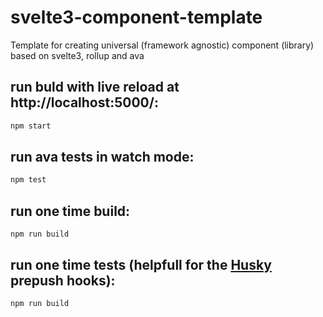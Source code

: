 # svelte3-component-template
Template for creating universal (framework agnostic) component (library) based on svelte3, rollup and ava

## run buld with live reload at http://localhost:5000/:
```js
npm start
```

## run ava tests in watch mode:
```js
npm test
```

## run one time build:
```
npm run build
```

## run one time tests (helpfull for the [Husky](https://github.com/typicode/husky) prepush hooks):
```
npm run build
```
